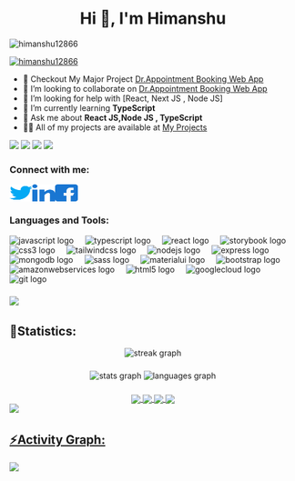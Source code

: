 
<h1 align="center">Hi 👋, I'm Himanshu</h1>
<p align="left"> <img src="https://komarev.com/ghpvc/?username=himanshu12866&label=Profile%20views&color=0e75b6&style=flat" alt="himanshu12866" /> </p>

<p align="left"> <a href="https://github.com/ryo-ma/github-profile-trophy"><img src="https://github-profile-trophy.vercel.app/?username=himanshu12866&theme=dracula" alt="himanshu12866" /></a> </p>

- 🔭 Checkout My Major Project [Dr.Appointment Booking Web App](https://drbookwebapp-frontend.onrender.com/)
- 👯 I’m looking to collaborate on [Dr.Appointment Booking Web App](https://drbookwebapp-frontend.onrender.com/)
- 🤝 I’m looking for help with [React, Next JS , Node JS]
- 🌱 I’m currently learning **TypeScript**
- 💬 Ask me about **React JS,Node JS , TypeScript**
- 👨‍💻 All of my projects are available at <a href="https://himanshu12866.github.io/my-portfolio/" target="_blank">My Projects</a>

<div> <a href="https://twitter.com/@himanshu_2_2_" target="_blank"><img src="https://img.shields.io/badge/Twitter-1DA1F2?style=for-the-badge&logo=twitter&logoColor=white" target="_blank"></a>
<a href="https://www.linkedin.com/in/himanshumishra17" target="_blank"><img src="https://img.shields.io/badge/LinkedIn-0077B5?style=for-the-badge&logo=linkedin&logoColor=white" target="_blank"></a>
<a href="https://github.com/himanshu12866" target="_blank"><img src="https://img.shields.io/badge/GitHub-100000?style=for-the-badge&logo=github&logoColor=white" target="_blank"></a>
<a href = "mailto:manshu010m@gmail.com"><img src="https://img.shields.io/badge/-Gmail-%23333?style=for-the-badge&logo=gmail&logoColor=white" target="_blank"></a>
</div><h3 align="left">Connect with me:</h3>
<p align="left">
<a href="https://twitter.com/@himanshu_2_2_" target="blank"><img align="center" src="https://raw.githubusercontent.com/teamedwardforever/Readme-Generator/71f25dd8b98329b168142a6b782a107b75eab178/svg/Social/twitter.svg" alt="@himanshu_2_2_" height="30" width="40" /></a><a href="https://linkedin.com/in/himanshumishra17" target="blank"><img align="center" src="https://raw.githubusercontent.com/teamedwardforever/Readme-Generator/71f25dd8b98329b168142a6b782a107b75eab178/svg/Social/linked-in-alt.svg" alt="himanshumishra17" height="30" width="40" /></a><a href="https://fb.com/himanshumishra" target="blank"><img align="center" src="https://raw.githubusercontent.com/teamedwardforever/Readme-Generator/71f25dd8b98329b168142a6b782a107b75eab178/svg/Social/facebook.svg" alt="himanshumishra" height="30" width="40" /></a></p>

<h3 align="left">Languages and Tools:</h3>
<div align="left">
  <img src="https://cdn.jsdelivr.net/gh/devicons/devicon/icons/javascript/javascript-original.svg" height="40" alt="javascript logo"  />
  <img width="12" />
  <img src="https://cdn.jsdelivr.net/gh/devicons/devicon/icons/typescript/typescript-original.svg" height="40" alt="typescript logo"  />
  <img width="12" />
  <img src="https://cdn.jsdelivr.net/gh/devicons/devicon/icons/react/react-original.svg" height="40" alt="react logo"  />
  <img width="12" />
  <img src="https://cdn.jsdelivr.net/gh/devicons/devicon/icons/storybook/storybook-original.svg" height="40" alt="storybook logo"  />
  <img width="12" />
  <img src="https://cdn.jsdelivr.net/gh/devicons/devicon/icons/css3/css3-original.svg" height="40" alt="css3 logo"  />
  <img width="12" />
  <img src="https://cdn.jsdelivr.net/gh/devicons/devicon/icons/tailwindcss/tailwindcss-original-wordmark.svg" height="40" alt="tailwindcss logo"  />
  <img width="12" />
  <img src="https://cdn.jsdelivr.net/gh/devicons/devicon/icons/nodejs/nodejs-original.svg" height="40" alt="nodejs logo"  />
  <img width="12" />
  <img src="https://cdn.jsdelivr.net/gh/devicons/devicon/icons/express/express-original.svg" height="40" alt="express logo"  />
  <img width="12" />
  <img src="https://cdn.jsdelivr.net/gh/devicons/devicon/icons/mongodb/mongodb-original.svg" height="40" alt="mongodb logo"  />
  <img width="12" />
  <img src="https://cdn.jsdelivr.net/gh/devicons/devicon/icons/sass/sass-original.svg" height="40" alt="sass logo"  />
  <img width="12" />
  <img src="https://cdn.jsdelivr.net/gh/devicons/devicon/icons/materialui/materialui-original.svg" height="40" alt="materialui logo"  />
  <img width="12" />
  <img src="https://cdn.jsdelivr.net/gh/devicons/devicon/icons/bootstrap/bootstrap-original.svg" height="40" alt="bootstrap logo"  />
  <img width="12" />
  <img src="https://cdn.jsdelivr.net/gh/devicons/devicon/icons/amazonwebservices/amazonwebservices-line-wordmark.svg" height="40" alt="amazonwebservices logo"  />
  <img width="12" />
  <img src="https://cdn.jsdelivr.net/gh/devicons/devicon/icons/html5/html5-original.svg" height="40" alt="html5 logo"  />
  <img width="12" />
  <img src="https://cdn.jsdelivr.net/gh/devicons/devicon/icons/googlecloud/googlecloud-original.svg" height="40" alt="googlecloud logo"  />
  <img width="12" />
  <img src="https://cdn.jsdelivr.net/gh/devicons/devicon/icons/git/git-original.svg" height="40" alt="git logo"  />
</div>

###
<img src="https://user-images.githubusercontent.com/73097560/115834477-dbab4500-a447-11eb-908a-139a6edaec5c.gif"><h2 align="left">💪Statistics:</h2>
<div align="center">
  <img src="https://streak-stats.demolab.com?user=himanshu12866&locale=en&mode=daily&theme=dracula&hide_border=false&border_radius=5&order=3" height="220" alt="streak graph"  />
</div>

###

###

<div align="center">
  <img src="https://github-readme-stats.vercel.app/api?username=himanshu12866&hide_title=false&hide_rank=false&show_icons=true&include_all_commits=true&count_private=true&disable_animations=false&theme=dracula&locale=en&hide_border=false&order=1" height="220" alt="stats graph"  />
  <img src="https://github-readme-stats.vercel.app/api/top-langs?username=himanshu12866&locale=en&hide_title=false&layout=compact&card_width=320&langs_count=5&theme=dracula&hide_border=false&order=2" height="220" alt="languages graph"  />
</div>

###




<div align="center">
<a href="https://github.com/himanshu12866">
<img align="center" src="http://github-profile-summary-cards.vercel.app/api/cards/stats?username=himanshu12866&theme=dracula"  height="220" />
<img align="center" src="http://github-profile-summary-cards.vercel.app/api/cards/most-commit-language?username=himanshu12866&theme=dracula" height="220" />
<img align="center" src="http://github-profile-summary-cards.vercel.app/api/cards/repos-per-language?username=himanshu12866&theme=dracula"  height="220" />

<img align="center" src="http://github-profile-summary-cards.vercel.app/api/cards/profile-details?username=himanshu12866&theme=dracula"  height="220" />
</div>
<img src="https://user-images.githubusercontent.com/73097560/115834477-dbab4500-a447-11eb-908a-139a6edaec5c.gif"><h2 align="left">⚡Activity Graph:</h2>
<img align="center" src="https://github-readme-activity-graph.vercel.app/graph?username=himanshu12866&theme=dracula"/>


